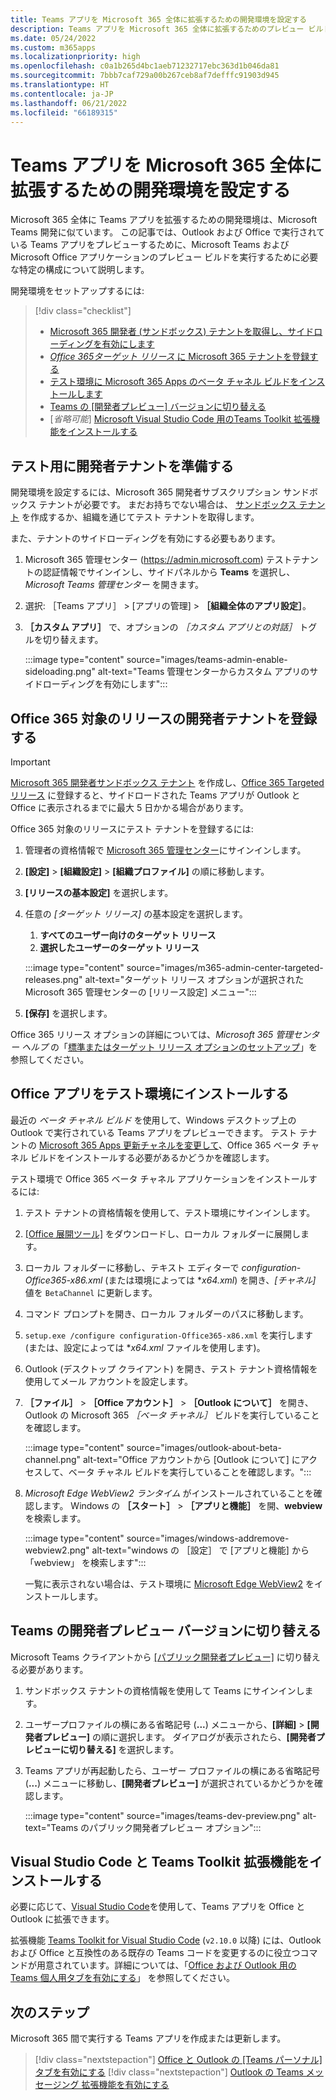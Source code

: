 ```yaml
---
title: Teams アプリを Microsoft 365 全体に拡張するための開発環境を設定する
description: Teams アプリを Microsoft 365 全体に拡張するためのプレビュー ビルドを実行するために必要な前提条件について説明します。
ms.date: 05/24/2022
ms.custom: m365apps
ms.localizationpriority: high
ms.openlocfilehash: c0a1b265d4bc1aeb71232717ebc363d1b046da81
ms.sourcegitcommit: 7bbb7caf729a00b267ceb8af7defffc91903d945
ms.translationtype: HT
ms.contentlocale: ja-JP
ms.lasthandoff: 06/21/2022
ms.locfileid: "66189315"
---
```

# <a name="set-up-your-dev-environment-for-extending-teams-apps-across-microsoft-365"></a>Teams アプリを Microsoft 365 全体に拡張するための開発環境を設定する

Microsoft 365 全体に Teams アプリを拡張するための開発環境は、Microsoft Teams 開発に似ています。 この記事では、Outlook および Office で実行されている Teams アプリをプレビューするために、Microsoft Teams および Microsoft Office アプリケーションのプレビュー ビルドを実行するために必要な特定の構成について説明します。

開発環境をセットアップするには:

> [!div class="checklist"]
>
> * [Microsoft 365 開発者 (サンドボックス) テナントを取得し、サイドローディングを有効にします](#prepare-a-developer-tenant-for-testing)
> * [*Office 365ターゲット リリース* に Microsoft 365 テナントを登録する](#enroll-your-developer-tenant-for-office-365-targeted-releases)
> * [テスト環境に Microsoft 365 Apps のベータ チャネル ビルドをインストールします](#install-office-apps-in-your-test-environment)
> * [Teams の [開発者プレビュー] バージョンに切り替える](#switch-to-the-developer-preview-version-of-teams)
> * [*省略可能*] [Microsoft Visual Studio Code 用のTeams Toolkit 拡張機能をインストールする](#install-visual-studio-code-and-teams-toolkit-extension)

## <a name="prepare-a-developer-tenant-for-testing"></a>テスト用に開発者テナントを準備する

開発環境を設定するには、Microsoft 365 開発者サブスクリプション サンドボックス テナントが必要です。 まだお持ちでない場合は、 [サンドボックス テナント](/office/developer-program/microsoft-365-developer-program-get-started) を作成するか、組織を通じてテスト テナントを取得します。

また、テナントのサイドローディングを有効にする必要もあります。

1. Microsoft 365 管理センター (https://admin.microsoft.com) テストテナントの認証情報でサインインし、サイドパネルから **Teams** を選択し、*Microsoft Teams 管理センター* を開きます。
1. 選択: ［Teams アプリ］ > [アプリの管理] > **［組織全体のアプリ設定］**。
1. **［カスタム アプリ］** で、オプションの *［カスタム アプリとの対話］* トグルを切り替えます。

    :::image type="content" source="images/teams-admin-enable-sideloading.png" alt-text="Teams 管理センターからカスタム アプリのサイドローディングを有効にします":::

## <a name="enroll-your-developer-tenant-for-office-365-targeted-releases"></a>Office 365 対象のリリースの開発者テナントを登録する

> [!Important]
> [Microsoft 365 開発者サンドボックス テナント](/office/developer-program/microsoft-365-developer-program-get-started) を作成し、[Office 365 Targeted リリース](#enroll-your-developer-tenant-for-office-365-targeted-releases) に登録すると、サイドロードされた Teams アプリが Outlook と Office に表示されるまでに最大 5 日かかる場合があります。

Office 365 対象のリリースにテスト テナントを登録するには:

1. 管理者の資格情報で [Microsoft 365 管理センター](https://admin.microsoft.com)にサインインします。
1. **[設定]** > **[組織設定]** > **[組織プロファイル]** の順に移動します。
1. **[リリースの基本設定]** を選択します。
1. 任意の *[ターゲット リリース]* の基本設定を選択します。
    1. **すべてのユーザー向けのターゲット リリース**
    1. **選択したユーザーのターゲット リリース**

    :::image type="content" source="images/m365-admin-center-targeted-releases.png" alt-text="ターゲット リリース オプションが選択された Microsoft 365 管理センターの [リリース設定] メニュー":::

1. **[保存]** を選択します。

Office 365 リリース オプションの詳細については、*Microsoft 365 管理センター ヘルプ* の「[標準またはターゲット リリース オプションのセットアップ](/microsoft-365/admin/manage/release-options-in-office-365?view=o365-worldwide&preserve-view=true#targeted-release)」を参照してください。

## <a name="install-office-apps-in-your-test-environment"></a>Office アプリをテスト環境にインストールする

最近の *ベータ チャネル ビルド* を使用して、Windows デスクトップ上の Outlook で実行されている Teams アプリをプレビューできます。 テスト テナントの [Microsoft 365 Apps 更新チャネルを変更して](/deployoffice/change-update-channels?WT.mc_id=M365-MVP-5002016)、Office 365 ベータ チャネル ビルドをインストールする必要があるかどうかを確認します。

テスト環境で Office 365 ベータ チャネル アプリケーションをインストールするには:

1. テスト テナントの資格情報を使用して、テスト環境にサインインします。
1. [[Office 展開ツール]](https://www.microsoft.com/download/details.aspx?id=49117) をダウンロードし、ローカル フォルダーに展開します。
1. ローカル フォルダーに移動し、テキスト エディターで *configuration-Office365-x86.xml* (または環境によっては **x64.xml*) を開き、*[チャネル]* 値を `BetaChannel` に更新します。
1. コマンド プロンプトを開き、ローカル フォルダーのパスに移動します。
1. `setup.exe /configure configuration-Office365-x86.xml` を実行します (または、設定によっては **x64.xml* ファイルを使用します)。
1. Outlook (デスクトップ クライアント) を開き、テスト テナント資格情報を使用してメール アカウントを設定します。
1. **［ファイル］** > **［Office アカウント］** > **［Outlook について］** を開き、Outlook の Microsoft 365 *［ベータ チャネル］* ビルドを実行していることを確認します。

    :::image type="content" source="images/outlook-about-beta-channel.png" alt-text="Office アカウントから [Outlook について] にアクセスして、ベータ チャネル ビルドを実行していることを確認します。":::

1. *Microsoft Edge WebView2 ランタイム* がインストールされていることを確認します。 Windows の **［スタート］** > **［アプリと機能］** を開、**webview** を検索します。

    :::image type="content" source="images/windows-addremove-webview2.png" alt-text="windows の ［設定］ で [アプリと機能] から 「webview」 を検索します":::

    一覧に表示されない場合は、テスト環境に [Microsoft Edge WebView2](https://developer.microsoft.com/microsoft-edge/webview2/) をインストールします。

## <a name="switch-to-the-developer-preview-version-of-teams"></a>Teams の開発者プレビュー バージョンに切り替える

Microsoft Teams クライアントから [[パブリック開発者プレビュー]](../resources/dev-preview/developer-preview-intro.md) に切り替える必要があります。

1. サンドボックス テナントの資格情報を使用して Teams にサインインします。
1. ユーザープロファイルの横にある省略記号 (**...**) メニューから、**[詳細]** > **[開発者プレビュー]** の順に選択します。 ダイアログが表示されたら、**[開発者プレビューに切り替える]** を選択します。
1. Teams アプリが再起動したら、ユーザー プロファイルの横にある省略記号 (**...**) メニューに移動し、**[開発者プレビュー]** が選択されているかどうかを確認します。

    :::image type="content" source="images/teams-dev-preview.png" alt-text="Teams のパブリック開発者プレビュー オプション":::

## <a name="install-visual-studio-code-and-teams-toolkit-extension"></a>Visual Studio Code と Teams Toolkit 拡張機能をインストールする

必要に応じて、[Visual Studio Code](https://code.visualstudio.com/)を使用して、Teams アプリを Office と Outlook に拡張できます。

拡張機能 [Teams Toolkit for Visual Studio Code](https://aka.ms/teams-toolkit) (`v2.10.0` 以降) には、Outlook および Office と互換性のある既存の Teams コードを変更するのに役立つコマンドが用意されています。詳細については、「[Office および Outlook 用の Teams 個人用タブを有効にする](extend-m365-teams-personal-tab.md)」 を参照してください。

## <a name="next-step"></a>次のステップ

Microsoft 365 間で実行する Teams アプリを作成または更新します。

> [!div class="nextstepaction"]
> [Office と Outlook の [Teams パーソナル] タブを有効にする](extend-m365-teams-personal-tab.md)
> [!div class="nextstepaction"]
> [Outlook の Teams メッセージング 拡張機能を有効にする](extend-m365-teams-message-extension.md)
